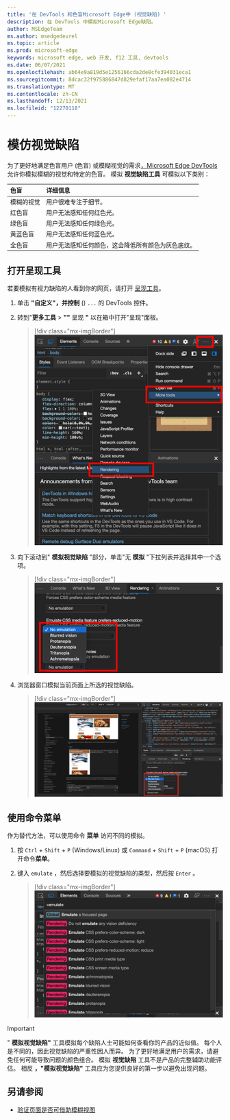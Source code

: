 ```yaml
---
title: '在 DevTools 和色盲Microsoft Edge中 (视觉缺陷) '
description: 在 DevTools 中模拟Microsoft Edge缺陷。
author: MSEdgeTeam
ms.author: msedgedevrel
ms.topic: article
ms.prod: microsoft-edge
keywords: microsoft edge, web 开发, f12 工具, devtools
ms.date: 06/07/2021
ms.openlocfilehash: ab64e9a819d5e1256166cda2de8cfe394031eca1
ms.sourcegitcommit: 8dcac32f975886847d829efaf17aa7ea082e4714
ms.translationtype: MT
ms.contentlocale: zh-CN
ms.lasthandoff: 12/13/2021
ms.locfileid: "12270118"
---
```

# <a name="emulate-vision-deficiencies"></a>模仿视觉缺陷

为了更好地满足色盲用户 (色盲[](https://www.colourblindawareness.org)) 或模糊视觉的需求[，Microsoft Edge DevTools](../index.md)允许你模拟模糊的视觉和特定的色盲。  模拟 **视觉缺陷工具** 可模拟以下类别：

| 色盲 | 详细信息 |
|:--- |:--- |
| 模糊的视觉 | 用户很难专注于细节。 |
| 红色盲 | 用户无法感知任何红色光。 |
| 绿色盲 | 用户无法感知任何绿色光。 |
| 黄蓝色盲 | 用户无法感知任何蓝色光。 |
| 全色盲 | 用户无法感知任何颜色，这会降低所有颜色为灰色底纹。 |


<!-- ====================================================================== -->
## <a name="open-the-rendering-tool"></a>打开呈现工具

若要模拟有视力缺陷的人看到你的网页，请打开 [呈现工具](../rendering-tools/index.md)。

1.  单击 **"自定义"，并控制** () `...` 的 DevTools 控件。
1.  转到"**更多工具**  >  **""** 呈现 **"** 以在箱中打开"呈现"面板。

    > [!div class="mx-imgBorder"]
    > ![从"更多工具"菜单打开"呈现"面板](../media/getting-to-the-rendering-tools.msft.png)

1.  向下滚动到" **模拟视觉缺陷** "部分，单击"无 **模拟** "下拉列表并选择其中一个选项。

    > [!div class="mx-imgBorder"]
    > !["呈现"面板中的"模拟视觉缺陷"部分](../media/accessibility-emulate-vision-menu-options.msft.png)

1.  浏览器窗口模拟当前页面上所选的视觉缺陷。

    > [!div class="mx-imgBorder"]
    > ![浏览器窗口，网页中已修改颜色，用于模拟选定颜色视觉缺陷](../media/accessibility-blurred-vision-emulation.msft.png)

<!-- ====================================================================== -->
## <a name="use-the-command-menu"></a>使用命令菜单

作为替代方法，可以使用命令 **菜单** 访问不同的模拟。

1.  按 `Ctrl` + `Shift` + `P` (Windows/Linux) 或 `Command` + `Shift` + `P` (macOS) 打开命令**菜单**。

1.  键入 `emulate` ，然后选择要模拟的视觉缺陷的类型，然后按 `Enter` 。

    > [!div class="mx-imgBorder"]
    > ![显示不同类型的视觉缺陷的命令菜单](../media/accessibility-emulation-command-menu-results.msft.png)

> [!IMPORTANT]
> " **模拟视觉缺陷"** 工具模拟每个缺陷人士可能如何查看你的产品的近似值。  每个人是不同的，因此视觉缺陷的严重性因人而异。  为了更好地满足用户的需求，请避免任何可能导致问题的颜色组合。  模拟 **视觉缺陷** 工具不是产品的完整辅助功能评估。  相反 **，"模拟视觉缺陷"** 工具应为您提供良好的第一步以避免出现问题。


<!-- ====================================================================== -->
## <a name="see-also"></a>另请参阅

*  [验证页面是否可借助模糊视图](test-blurred-vision.md)

